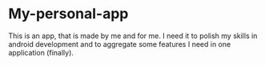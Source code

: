 # My-personal-app
This is an app, that is made by me and for me. I need it to polish my skills in android development and to aggregate some features I need in one application (finally).
